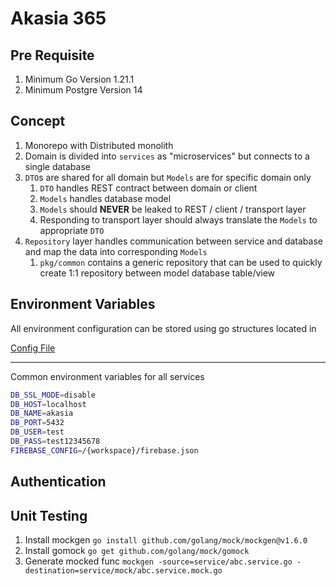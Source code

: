 # Akasia 365

## Pre Requisite

1. Minimum Go Version 1.21.1
2. Minimum Postgre Version 14

## Concept

1. Monorepo with Distributed monolith
2. Domain is divided into `services` as "microservices" but connects to a single database
3. `DTO`s are shared for all domain but `Models` are for specific domain only
   1. `DTO` handles REST contract between domain or client
   2. `Models` handles database model
   3. `Models` should **NEVER** be leaked to REST / client / transport layer
   4. Responding to transport layer should always translate the `Models` to appropriate `DTO`
4. `Repository` layer handles communication between service and database and map the data into corresponding `Models`
   1. `pkg/common` contains a generic repository that can be used to quickly create 1:1 repository between model database table/view

## Environment Variables

All environment configuration can be stored using go structures located in

[Config File](./internal/config/config.go)

---

Common environment variables for all services

```bash
DB_SSL_MODE=disable
DB_HOST=localhost
DB_NAME=akasia
DB_PORT=5432
DB_USER=test
DB_PASS=test12345678
FIREBASE_CONFIG=/{workspace}/firebase.json
```

## Authentication

## Unit Testing
1. Install mockgen `go install github.com/golang/mock/mockgen@v1.6.0`
2. Install gomock `go get github.com/golang/mock/gomock`
3. Generate mocked func `mockgen -source=service/abc.service.go -destination=service/mock/abc.service.mock.go`